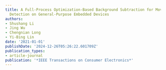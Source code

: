 ```yaml
---
title: A Full-Process Optimization-Based Background Subtraction for Moving Object
  Detection on General-Purpose Embedded Devices
authors:
- Shushang Li
- Jing Wu
- Chengnian Long
- Yi-Bing Lin
date: '2021-01-01'
publishDate: '2024-12-26T05:26:22.601709Z'
publication_types:
- article-journal
publication: '*IEEE Transactions on Consumer Electronics*'
---
```

